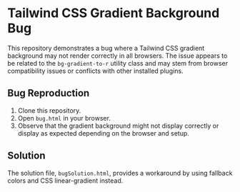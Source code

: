 # Tailwind CSS Gradient Background Bug

This repository demonstrates a bug where a Tailwind CSS gradient background may not render correctly in all browsers. The issue appears to be related to the `bg-gradient-to-r` utility class and may stem from browser compatibility issues or conflicts with other installed plugins.

## Bug Reproduction

1. Clone this repository.
2. Open `bug.html` in your browser.
3. Observe that the gradient background might not display correctly or display as expected depending on the browser and setup. 

## Solution

The solution file, `bugSolution.html`, provides a workaround by using fallback colors and CSS linear-gradient instead. 